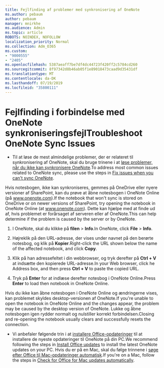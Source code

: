 ```yaml
---
title: Fejlfinding af problemer med synkronisering af OneNote
ms.author: pebaum
author: pebaum
manager: mnirkhe
ms.audience: Admin
ms.topic: article
ROBOTS: NOINDEX, NOFOLLOW
localization_priority: Normal
ms.collection: Adm_O365
ms.custom:
- "9000555"
- "2405"
ms.openlocfilehash: 5387aeaff7be7df4dc44723f420ff2c5784cd260
ms.sourcegitcommit: 8f97342d8b46ab05f1e89018473caad9d35431df
ms.translationtype: MT
ms.contentlocale: da-DK
ms.lasthandoff: 07/19/2019
ms.locfileid: "35800111"
---
```

# <a name="troubleshoot-onenote-sync-issues"></a><span data-ttu-id="aeb3f-102">Fejlfinding i forbindelse med OneNote synkroniseringsfejl</span><span class="sxs-lookup"><span data-stu-id="aeb3f-102">Troubleshoot OneNote Sync Issues</span></span>

* <span data-ttu-id="aeb3f-103">Til at løse de mest almindelige problemer, der er relateret til synkronisering af OneNote, skal du bruge trinene i at [løse problemer, når du ikke kan synkronisere OneNote](https://support.office.com/article/Fix-issues-when-you-can-t-sync-OneNote-299495ef-66d1-448f-90c1-b785a6968d45).</span><span class="sxs-lookup"><span data-stu-id="aeb3f-103">To address most common issues related to OneNote sync, please use the steps in [Fix issues when you can't sync OneNote](https://support.office.com/article/Fix-issues-when-you-can-t-sync-OneNote-299495ef-66d1-448f-90c1-b785a6968d45).</span></span>

<span data-ttu-id="aeb3f-104">Hvis notesbogen, ikke kan synkroniseres, gemmes på OneDrive eller nyere versioner af SharePoint, kan du prøve at åbne notesbogen i OneNote Online (på www.onenote.com).</span><span class="sxs-lookup"><span data-stu-id="aeb3f-104">If the notebook that won't sync is stored on OneDrive or on newer versions of SharePoint, try opening the notebook in OneNote Online (at www.onenote.com).</span></span> <span data-ttu-id="aeb3f-105">Dette kan hjælpe med at finde ud af, hvis problemet er forårsaget af serveren eller af OneNote.</span><span class="sxs-lookup"><span data-stu-id="aeb3f-105">This can help determine if the problem is caused by the server or by OneNote.</span></span>

1. <span data-ttu-id="aeb3f-106">I OneNote, skal du klikke på **filen** > **Info**.</span><span class="sxs-lookup"><span data-stu-id="aeb3f-106">In OneNote, click **File** > **Info**.</span></span>

2. <span data-ttu-id="aeb3f-107">Højreklik på den URL-adresse, der vises under navnet på den berørte notesbog, og klik på **Kopier**.</span><span class="sxs-lookup"><span data-stu-id="aeb3f-107">Right-click the URL shown below the name of the affected notebook, and click **Copy**.</span></span>

3. <span data-ttu-id="aeb3f-108">Klik på han adressefeltet i din webbrowser, og tryk derefter på **Ctrl + V** at indsætte den kopierede URL-adresse.</span><span class="sxs-lookup"><span data-stu-id="aeb3f-108">In your Web browser, click he Address box, and then press **Ctrl + V** to paste the copied URL.</span></span>

4. <span data-ttu-id="aeb3f-109">Tryk på **Enter** for at indlæse derefter notesbog i OneNote Online.</span><span class="sxs-lookup"><span data-stu-id="aeb3f-109">Press **Enter** to load then notebook in OneNote Online.</span></span>

<span data-ttu-id="aeb3f-110">Hvis du ikke kan åbne notesbogen i OneNote Online og ændringerne vises, kan problemet skyldes desktop-versionen af OneNote.</span><span class="sxs-lookup"><span data-stu-id="aeb3f-110">If you're unable to open the notebook in OneNote Online and the changes appear, the problem may be caused by the desktop version of OneNote.</span></span> <span data-ttu-id="aeb3f-111">Lukke og åbne notesbogen igen rydder normalt og nulstiller korrekt forbindelsen.</span><span class="sxs-lookup"><span data-stu-id="aeb3f-111">Closing and re-opening the notebook usually clears and successfully resets the connection.</span></span>

* <span data-ttu-id="aeb3f-112">Vi anbefaler følgende trin i at [installere Office-opdateringer](https://support.office.com/article/Install-Office-updates-2ab296f3-7f03-43a2-8e50-46de917611c5) til at installere de nyeste opdateringer til OneNote på din PC.</span><span class="sxs-lookup"><span data-stu-id="aeb3f-112">We recommend following the steps in [Install Office updates](https://support.office.com/article/Install-Office-updates-2ab296f3-7f03-43a2-8e50-46de917611c5) to install the latest OneNote updates on your PC.</span></span> <span data-ttu-id="aeb3f-113">Hvis du er på en Mac, skal du følge trinnene i [søge efter Office til Mac-opdateringer automatisk](https://support.office.com/article/update-office-for-mac-automatically-bfd1e497-c24d-4754-92ab-910a4074d7c1).</span><span class="sxs-lookup"><span data-stu-id="aeb3f-113">If you're on a Mac, follow the steps in [Check for Office for Mac updates automatically](https://support.office.com/article/update-office-for-mac-automatically-bfd1e497-c24d-4754-92ab-910a4074d7c1).</span></span>